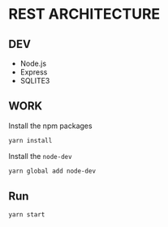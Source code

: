 


# REST ARCHITECTURE


## DEV

- Node.js
- Express
- SQLITE3


## WORK

Install the npm packages

```sh
yarn install
```

Install the `node-dev`

```sh
yarn global add node-dev
```


## Run

```sh
yarn start
```
